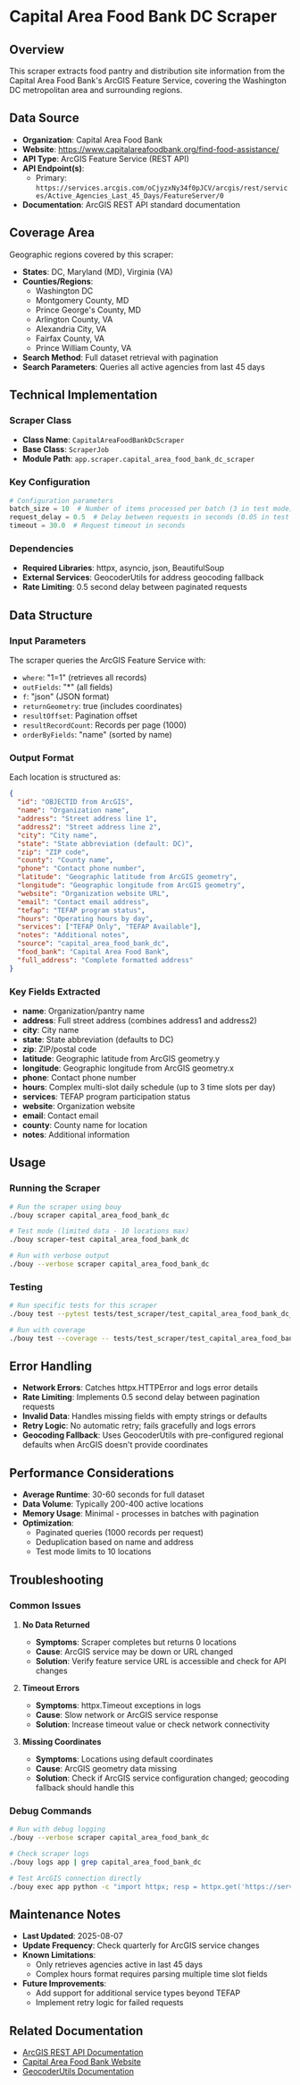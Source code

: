 # Capital Area Food Bank DC Scraper

## Overview

This scraper extracts food pantry and distribution site information from the Capital Area Food Bank's ArcGIS Feature Service, covering the Washington DC metropolitan area and surrounding regions.

## Data Source

- **Organization**: Capital Area Food Bank
- **Website**: https://www.capitalareafoodbank.org/find-food-assistance/
- **API Type**: ArcGIS Feature Service (REST API)
- **API Endpoint(s)**: 
  - Primary: `https://services.arcgis.com/oCjyzxNy34f0pJCV/arcgis/rest/services/Active_Agencies_Last_45_Days/FeatureServer/0`
- **Documentation**: ArcGIS REST API standard documentation

## Coverage Area

Geographic regions covered by this scraper:
- **States**: DC, Maryland (MD), Virginia (VA)
- **Counties/Regions**: 
  - Washington DC
  - Montgomery County, MD
  - Prince George's County, MD
  - Arlington County, VA
  - Alexandria City, VA
  - Fairfax County, VA
  - Prince William County, VA
- **Search Method**: Full dataset retrieval with pagination
- **Search Parameters**: Queries all active agencies from last 45 days

## Technical Implementation

### Scraper Class
- **Class Name**: `CapitalAreaFoodBankDcScraper`
- **Base Class**: `ScraperJob`
- **Module Path**: `app.scraper.capital_area_food_bank_dc_scraper`

### Key Configuration
```python
# Configuration parameters
batch_size = 10  # Number of items processed per batch (3 in test mode)
request_delay = 0.5  # Delay between requests in seconds (0.05 in test mode)
timeout = 30.0  # Request timeout in seconds
```

### Dependencies
- **Required Libraries**: httpx, asyncio, json, BeautifulSoup
- **External Services**: GeocoderUtils for address geocoding fallback
- **Rate Limiting**: 0.5 second delay between paginated requests

## Data Structure

### Input Parameters
The scraper queries the ArcGIS Feature Service with:
- `where`: "1=1" (retrieves all records)
- `outFields`: "*" (all fields)
- `f`: "json" (JSON format)
- `returnGeometry`: true (includes coordinates)
- `resultOffset`: Pagination offset
- `resultRecordCount`: Records per page (1000)
- `orderByFields`: "name" (sorted by name)

### Output Format
Each location is structured as:

```json
{
  "id": "OBJECTID from ArcGIS",
  "name": "Organization name",
  "address": "Street address line 1",
  "address2": "Street address line 2",
  "city": "City name",
  "state": "State abbreviation (default: DC)",
  "zip": "ZIP code",
  "county": "County name",
  "phone": "Contact phone number",
  "latitude": "Geographic latitude from ArcGIS geometry",
  "longitude": "Geographic longitude from ArcGIS geometry",
  "website": "Organization website URL",
  "email": "Contact email address",
  "tefap": "TEFAP program status",
  "hours": "Operating hours by day",
  "services": ["TEFAP Only", "TEFAP Available"],
  "notes": "Additional notes",
  "source": "capital_area_food_bank_dc",
  "food_bank": "Capital Area Food Bank",
  "full_address": "Complete formatted address"
}
```

### Key Fields Extracted
- **name**: Organization/pantry name
- **address**: Full street address (combines address1 and address2)
- **city**: City name
- **state**: State abbreviation (defaults to DC)
- **zip**: ZIP/postal code
- **latitude**: Geographic latitude from ArcGIS geometry.y
- **longitude**: Geographic longitude from ArcGIS geometry.x
- **phone**: Contact phone number
- **hours**: Complex multi-slot daily schedule (up to 3 time slots per day)
- **services**: TEFAP program participation status
- **website**: Organization website
- **email**: Contact email
- **county**: County name for location
- **notes**: Additional information

## Usage

### Running the Scraper

```bash
# Run the scraper using bouy
./bouy scraper capital_area_food_bank_dc

# Test mode (limited data - 10 locations max)
./bouy scraper-test capital_area_food_bank_dc

# Run with verbose output
./bouy --verbose scraper capital_area_food_bank_dc
```

### Testing

```bash
# Run specific tests for this scraper
./bouy test --pytest tests/test_scraper/test_capital_area_food_bank_dc_scraper.py

# Run with coverage
./bouy test --coverage -- tests/test_scraper/test_capital_area_food_bank_dc_scraper.py
```

## Error Handling

- **Network Errors**: Catches httpx.HTTPError and logs error details
- **Rate Limiting**: Implements 0.5 second delay between pagination requests
- **Invalid Data**: Handles missing fields with empty strings or defaults
- **Retry Logic**: No automatic retry; fails gracefully and logs errors
- **Geocoding Fallback**: Uses GeocoderUtils with pre-configured regional defaults when ArcGIS doesn't provide coordinates

## Performance Considerations

- **Average Runtime**: 30-60 seconds for full dataset
- **Data Volume**: Typically 200-400 active locations
- **Memory Usage**: Minimal - processes in batches with pagination
- **Optimization**: 
  - Paginated queries (1000 records per request)
  - Deduplication based on name and address
  - Test mode limits to 10 locations

## Troubleshooting

### Common Issues

1. **No Data Returned**
   - **Symptoms**: Scraper completes but returns 0 locations
   - **Cause**: ArcGIS service may be down or URL changed
   - **Solution**: Verify feature service URL is accessible and check for API changes

2. **Timeout Errors**
   - **Symptoms**: httpx.Timeout exceptions in logs
   - **Cause**: Slow network or ArcGIS service response
   - **Solution**: Increase timeout value or check network connectivity

3. **Missing Coordinates**
   - **Symptoms**: Locations using default coordinates
   - **Cause**: ArcGIS geometry data missing
   - **Solution**: Check if ArcGIS service configuration changed; geocoding fallback should handle this

### Debug Commands

```bash
# Run with debug logging
./bouy --verbose scraper capital_area_food_bank_dc

# Check scraper logs
./bouy logs app | grep capital_area_food_bank_dc

# Test ArcGIS connection directly
./bouy exec app python -c "import httpx; resp = httpx.get('https://services.arcgis.com/oCjyzxNy34f0pJCV/arcgis/rest/services/Active_Agencies_Last_45_Days/FeatureServer/0?f=json'); print(resp.status_code)"
```

## Maintenance Notes

- **Last Updated**: 2025-08-07
- **Update Frequency**: Check quarterly for ArcGIS service changes
- **Known Limitations**: 
  - Only retrieves agencies active in last 45 days
  - Complex hours format requires parsing multiple time slot fields
- **Future Improvements**: 
  - Add support for additional service types beyond TEFAP
  - Implement retry logic for failed requests

## Related Documentation

- [ArcGIS REST API Documentation](https://developers.arcgis.com/rest/)
- [Capital Area Food Bank Website](https://www.capitalareafoodbank.org/)
- [GeocoderUtils Documentation](../utilities/geocoder_utils.md)